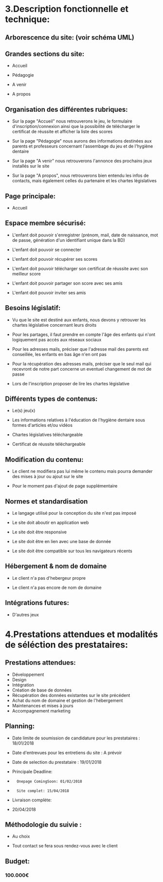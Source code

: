 # 3.Description fonctionnelle et technique:

## Arborescence du site: (voir schéma UML)

## Grandes sections du site:

+ Accueil

+ Pédagogie

+ A venir

+ A propos

## Organisation des différentes rubriques:

+ Sur la page "Accueil" nous retrouverons le jeu, le formulaire d'inscription/connexion ainsi que la possibilité de télécharger le certificat de réussite et afficher la liste des scores

+ Sur la page "Pédagogie" nous aurons des informations destinées aux parents et professeurs concernant l'assembage du jeu et de l'hygiène dentaire

+ Sur la page "A venir" nous retrouverons l'annonce des prochains jeux installés sur le site

+ Sur la page "A propos", nous retrouverons bien entendu les infos de contacts, mais également celles du partenaire et les chartes législatives

## Page principale:

+ Accueil

## Espace membre sécurisé:

+ L'enfant doit pouvoir s'enregistrer (prénom, mail, date de naissance, mot de passe, génération d'un identifiant unique dans la BD)

+ L'enfant doit pouvoir se connecter

+ L'enfant doit pouvoir récupérer ses scores

+ L'enfant doit pouvoir télécharger son certificat de réussite avec son meilleur score

+ L'enfant doit pouvoir partager son score avec ses amis

+ L'enfant doit pouvoir inviter ses amis

## Besoins législatif:

+ Vu que le site est destiné aux enfants, nous devons y retrouver les chartes législative concernant leurs droits

+ Pour les partages, il faut prendre en compte l'âge des enfants qui n'ont logiquement pas accès aux réseaux sociaux

+ Pour les adresses mails, préciser que l'adresse mail des parents est conseillée, les enfants en bas âge n'en ont pas

+ Pour la récupération des adresses mails, préciser que le seul mail qui recevront de notre part concerne un eventuel changement de mot de passe

+ Lors de l'inscription proposer de lire les chartes législative

## Différents types de contenus:

+ Le(s) jeu(x)

+ Les informations relatives à l'éducation de l'hygiène dentaire sous formes d'articles et/ou vidéos

+ Chartes législatives téléchargeable

+ Certificat de réussite téléchargeable

## Modification du contenu:

+ Le client ne modifiera pas lui même le contenu mais pourra demander des mises à jour ou ajout sur le site

+ Pour le moment pas d'ajout de page supplémentaire

## Normes et standardisation

+ Le langage utilisé pour la conception du site n'est pas imposé

+ Le site doit aboutir en application web

+ Le site doit être responsive

+ Le site doit être en lien avec une base de donnée

+ Le site doit être compatible sur tous les navigateurs récents

## Hébergement & nom de domaine

+ Le client n'a pas d'hebergeur propre

+ Le client n'a pas encore de nom de domaine

## Intégrations futures:

+ D'autres jeux


# 4.Prestations attendues et modalités de séléction des prestataires:

## Prestations attendues:

+ Développement
+ Design
+ Intégration
+ Création de base de données
+ Récupération des données existantes sur le site précédent
+ Achat du nom de domaine et gestion de l'hébergement
+ Maintenances et mises à jours
+ Accompagnement marketing

## Planning:

+ Date limite de soumission de candidature pour les prestataires : 18/01/2018

+ Date d'entrevues pour les entretiens du site : A prévoir

+  Date de selection du prestataire : 19/01/2018

+ Principale Deadline:

*       Onepage ComingSoon: 01/02/2018
*       Site complet: 15/04/2018

+ Livraison complète:

* 20/04/2018

## Méthodologie du suivie :

+ Au choix

+ Tout contact se fera sous rendez-vous avec le client

## Budget:

### 100.000€
